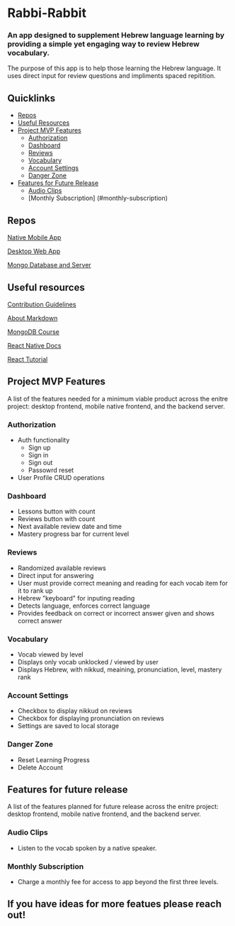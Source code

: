 # Rabbi-Rabbit

### An app designed to supplement Hebrew language learning by providing a simple yet engaging way to review Hebrew vocabulary.

The purpose of this app is to help those learning the Hebrew language. It uses direct input for review questions and impliments spaced repitition.

## Quicklinks

* [Repos](#repos)
* [Useful Resources](#useful-resources)
* [Project MVP Features](#project-mvp-features)
    * [Authorization](#auth)
    * [Dashboard](#dashboard)
    * [Reviews](#reviews)
    * [Vocabulary](#vocabulary)
    * [Account Settings](#account-settings)
    * [Danger Zone](#danger-zone)
* [Features for Future Release](#features-for-future-release)
    * [Audio Clips](#audio-clips)
    * [Monthly Subscription] (#monthly-subscription)

## Repos

[Native Mobile App]([https://github.com/Rabbi-Rabbit/react-native-mobile-app)

[Desktop Web App](https://github.com/Rabbi-Rabbit/frontend-react-desktop)

[Mongo Database and Server](https://github.com/Rabbi-Rabbit/mongo-db-node-server)

## Useful resources

[Contribution Guidelines](https://github.com/Grow-Work/.github/blob/main/GENERAL-CONTRIBUTING.md)

[About Markdown](https://docs.github.com/github/writing-on-github/getting-started-with-writing-and-formatting-on-github/basic-writing-and-formatting-syntax)

[MongoDB Course](https://university.mongodb.com/learning_paths/developer)

[React Native Docs](https://reactnative.dev/docs/getting-started)

[React Tutorial](https://reactjs.org/tutorial/tutorial.html)

## Project MVP Features

A list of the features needed for a minimum viable product across the enitre project: desktop frontend, mobile native frontend, and the backend server.

### Authorization

* Auth functionality
    * Sign up
    * Sign in
    * Sign out
    * Passowrd reset
* User Profile CRUD operations

### Dashboard

* Lessons button with count
* Reviews button with count
* Next available review date and time
* Mastery progress bar for current level

### Reviews

* Randomized available reviews
* Direct input for answering
* User must provide correct meaning and reading for each vocab item for it to rank up
* Hebrew "keyboard" for inputing reading
* Detects language, enforces correct language
* Provides feedback on correct or incorrect answer given and shows correct answer

### Vocabulary

* Vocab viewed by level
* Displays only vocab unklocked / viewed by user
* Displays Hebrew, with nikkud, meaining, pronunciation, level, mastery rank

### Account Settings

* Checkbox to display nikkud on reviews
* Checkbox for displaying pronunciation on reviews
* Settings are saved to local storage

### Danger Zone

* Reset Learning Progress
* Delete Account

## Features for future release

A list of the features planned for future release across the enitre project: desktop frontend, mobile native frontend, and the backend server.

### Audio Clips

* Listen to the vocab spoken by a native speaker.

### Monthly Subscription

* Charge a monthly fee for access to app beyond the first three levels.


## If you have ideas for more featues please reach out!





